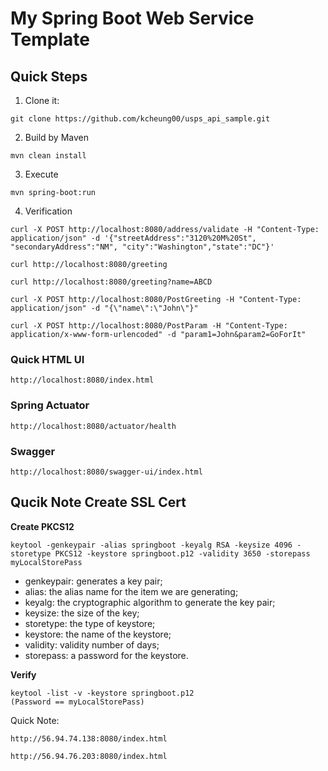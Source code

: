# My Spring Boot Web Service Template

## Quick Steps
1. Clone it: 
```
git clone https://github.com/kcheung00/usps_api_sample.git
```
2. Build by Maven
```
mvn clean install
```
3. Execute
```
mvn spring-boot:run
```
4. Verification
```
curl -X POST http://localhost:8080/address/validate -H "Content-Type: application/json" -d '{"streetAddress":"3120%20M%20St", "secondaryAddress":"NM", "city":"Washington","state":"DC"}'
```
```
curl http://localhost:8080/greeting
```
```
curl http://localhost:8080/greeting?name=ABCD
```
```
curl -X POST http://localhost:8080/PostGreeting -H "Content-Type: application/json" -d "{\"name\":\"John\"}"
```
```
curl -X POST http://localhost:8080/PostParam -H "Content-Type: application/x-www-form-urlencoded" -d "param1=John&param2=GoForIt"
```
### Quick HTML UI
```
http://localhost:8080/index.html
```
### Spring Actuator
```
http://localhost:8080/actuator/health
```
### Swagger
```
http://localhost:8080/swagger-ui/index.html
```

## Qucik Note Create SSL Cert
**Create PKCS12**
```
keytool -genkeypair -alias springboot -keyalg RSA -keysize 4096 -storetype PKCS12 -keystore springboot.p12 -validity 3650 -storepass myLocalStorePass
```

- genkeypair: generates a key pair;
- alias: the alias name for the item we are generating;
- keyalg: the cryptographic algorithm to generate the key pair;
- keysize: the size of the key;
- storetype: the type of keystore;
- keystore: the name of the keystore;
- validity: validity number of days;
- storepass: a password for the keystore.

**Verify**
```
keytool -list -v -keystore springboot.p12
(Password == myLocalStorePass)
```
Quick Note:
```
http://56.94.74.138:8080/index.html
```
```
http://56.94.76.203:8080/index.html
```
